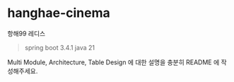 # hanghae-cinema
항해99 레디스

> spring boot 3.4.1
> java 21

Multi Module, Architecture, Table Design 에 대한 설명을 충분히 README 에 작성해주세요.
